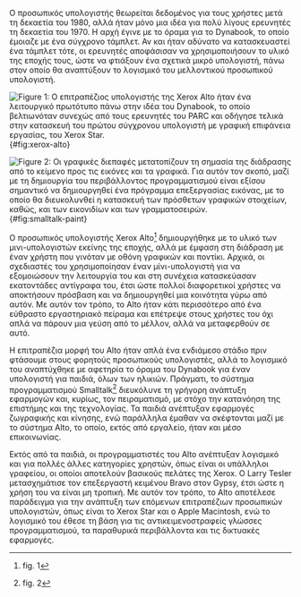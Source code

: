 Ο προσωπικός υπολογιστής θεωρείται δεδομένος για τους χρήστες μετά τη
δεκαετία του 1980, αλλά ήταν μόνο μια ιδέα για πολύ λίγους ερευνητές τη
δεκαετία του 1970. Η αρχή έγινε με το όραμα για το Dynabook, το οποίο
έμοιαζε με ένα σύγχρονο τάμπλετ. Αν και ήταν αδύνατο να κατασκευαστεί
ένα τάμπλετ τότε, οι ερευνητές αποφάσισαν να χρησιμοποιήσουν το υλικό
της εποχής τους, ώστε να φτιάξουν ένα σχετικά μικρό υπολογιστή, πάνω
στον οποίο θα αναπτύξουν το λογισμικό του μελλοντικού προσωπικού
υπολογιστή.

![Figure 1: Ο επιτραπέζιος υπολογιστής της Xerox Alto ήταν ένα
λειτουργικό πρωτότυπο πάνω στην ιδέα του Dynabook, το οποίο βελτιωνόταν
συνεχώς από τους ερευνητές του PARC και οδήγησε τελικά στην κατασκευή
του πρώτου σύγχρονου υπολογιστή με γραφική επιφάνεια εργασίας, του Xerox
Star.](/images/xerox-alto.jpg){#fig:xerox-alto}

![Figure 2: Οι γραφικές διεπαφές μετατοπίζουν τη σημασία της διάδρασης
από το κείμενο προς τις εικόνες και τα γραφικά. Για αυτόν τον σκοπό,
μαζί με τη δημιουργία του περιβάλλοντος προγραμματισμού είναι εξίσου
σημαντικό να δημιουργηθεί ένα πρόγραμμα επεξεργασίας εικόνας, με το
οποίο θα διευκολυνθεί η κατασκευή των πρόσθετων γραφικών στοιχείων,
καθώς, και των εικονιδίων και των
γραμματοσειρών.](/images/smalltalk-paint.png){#fig:smalltalk-paint}

Ο προσωπικός υπολογιστής Xerox Alto[^1] δημιουργήθηκε με το υλικό των
μινι-υπολογιστών εκείνης της εποχής, αλλά με έμφαση στη διάδραση με έναν
χρήστη που γινόταν με οθόνη γραφικών και ποντίκι. Αρχικά, οι σχεδιαστές
του χρησιμοποίησαν έναν μίνι-υπολογιστή για να εξομοιώσουν την
λειτουργία του και στη συνέχεια κατασκεύασαν εκατοντάδες αντίγραφα του,
έτσι ώστε πολλοί διαφορετικοί χρήστες να αποκτήσουν πρόσβαση και να
δημιουργηθεί μια κοινότητα γύρω από αυτόν. Με αυτόν τον τρόπο, το Alto
ήταν κάτι περισσότερο από ένα εύθραστο εργαστηριακό πείραμα και επέτρεψε
στους χρήστες του όχι απλά να πάρουν μια γεύση από το μέλλον, αλλά να
μεταφερθούν σε αυτό.

Η επιτραπέζια μορφή του Alto ήταν απλά ένα ενδιάμεσο στάδιο πριν
φτάσουμε στους φορητούς προσωπικούς υπολογιστές, αλλά το λογισμικό του
αναπτύχθηκε με αφετηρία το όραμα του Dynabook για έναν υπολογιστή για
παιδιά, όλων των ηλικιών. Πράγματι, το σύστημα προγραμματισμού
Smalltalk[^2] διευκόλυνε τη γρήγορη ανάπτυξη εφαρμογών και, κυρίως, τον
πειραματισμό, με στόχο την κατανόηση της επιστήμης και της τεχνολογίας.
Τα παιδιά ανέπτυξαν εφαρμογές ζωγραφικής και κίνησης, ενώ παράλληλα
έμαθαν να σκέφτονται μαζί με το σύστημα Alto, το οποίο, εκτός από
εργαλείο, ήταν και μέσο επικοινωνίας.

Εκτός από τα παιδιά, οι προγραμματιστές του Alto ανέπτυξαν λογισμικό και
για πολλές άλλες κατηγορίες χρηστών, όπως είναι οι υπάλληλοι γραφείου,
οι οποίοι αποτελούν βασικούς πελάτες της Xerox. Ο Larry Tesler
μετασχημάτισε τον επεξεργαστή κειμένου Bravo στον Gypsy, έτσι ώστε η
χρήση του να είναι μη τροπική. Με αυτόν τον τρόπο, το Alto αποτέλεσε
παράδειγμα για την ανάπτυξη των επόμενων επιτραπέζιων προσωπικών
υπολογιστών, όπως είναι το Xerox Star και ο Apple Macintosh, ενώ το
λογισμικό του έθεσε τη βάση για τις αντικειμενοστραφείς γλώσσες
προγραμματισμού, τα παραθυρικά περιβάλλοντα και τις δικτυακές εφαρμογές.

[^1]: fig. 1

[^2]: fig. 2
